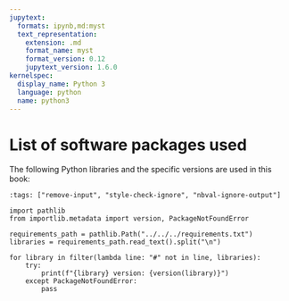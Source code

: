 ```yaml
---
jupytext:
  formats: ipynb,md:myst
  text_representation:
    extension: .md
    format_name: myst
    format_version: 0.12
    jupytext_version: 1.6.0
kernelspec:
  display_name: Python 3
  language: python
  name: python3
---
```

<!--proselint ignore typography.symbols.curly_quotes-->

# List of software packages used

The following Python libraries and the specific versions are used in this book:

```{code-cell} ipython3
:tags: ["remove-input", "style-check-ignore", "nbval-ignore-output"]

import pathlib
from importlib.metadata import version, PackageNotFoundError

requirements_path = pathlib.Path("../../../requirements.txt")
libraries = requirements_path.read_text().split("\n")

for library in filter(lambda line: "#" not in line, libraries):
    try:
        print(f"{library} version: {version(library)}")
    except PackageNotFoundError:
        pass
```
